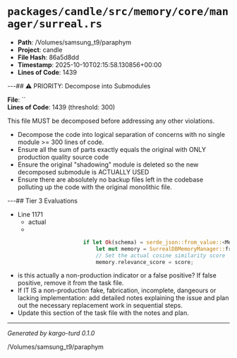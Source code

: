 # `packages/candle/src/memory/core/manager/surreal.rs`

- **Path**: /Volumes/samsung_t9/paraphym
- **Project**: candle
- **File Hash**: 86a5d8dd  
- **Timestamp**: 2025-10-10T02:15:58.130856+00:00  
- **Lines of Code**: 1439

---## ⚠️ PRIORITY: Decompose into Submodules

**File**: ``  
**Lines of Code**: 1439 (threshold: 300)

This file MUST be decomposed before addressing any other violations.

- Decompose the code into logical separation of concerns with no single module >= 300 lines of code. 
- Ensure all the sum of parts exactly equals the original with ONLY production quality source code
- Ensure the original "shadowing" module is deleted so the new decomposed submodule is ACTUALLY USED
- Ensure there are absolutely no backup files left in the codebase polluting up the code with the original monolithic file.

---## Tier 3 Evaluations


- Line 1171
  - actual
  - 

```rust
                        if let Ok(schema) = serde_json::from_value::<MemoryNodeSchema>(result) {
                            let mut memory = SurrealDBMemoryManager::from_schema(schema);
                            // Set the actual cosine similarity score
                            memory.relevance_score = score;

```

- is this actually a non-production indicator or a false positive? If false positive, remove it from the task file.
- If IT IS a non-production fake, fabrication, incomplete, dangeours or lacking implementation: add detailed notes explaining the issue and plan out the necessary replacement work in sequential steps. 
- Update this section of the task file with the notes and plan.

---

*Generated by kargo-turd 0.1.0*

/Volumes/samsung_t9/paraphym